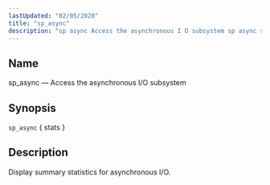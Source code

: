 ```yaml
---
lastUpdated: "02/05/2020"
title: "sp_async"
description: "sp async Access the asynchronous I O subsystem sp async stats Display summary statistics for asynchronous I O..."
---
```


<a name="console_commands.sp_async"></a> 
## Name

sp_async — Access the asynchronous I/O subsystem

## Synopsis

`sp_async` { stats }

<a name="idp14128640"></a> 
## Description

Display summary statistics for asynchronous I/O.